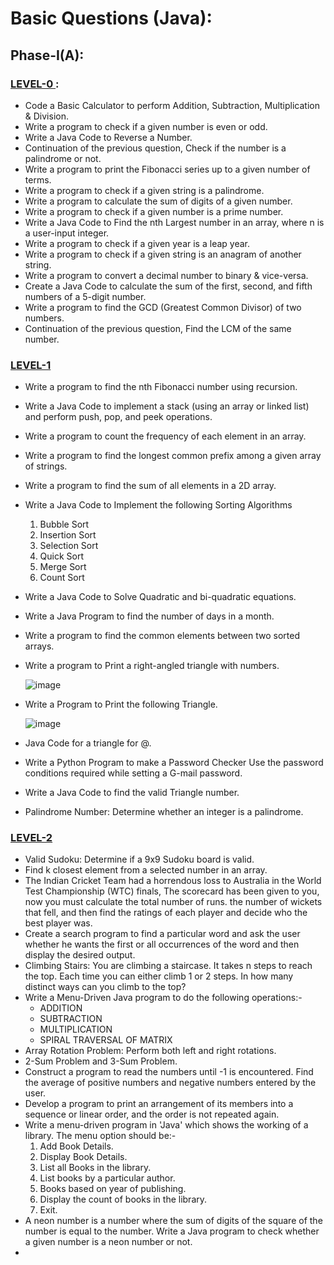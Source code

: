 # Basic Questions (Java):

## Phase-I(A):

### <u> LEVEL-0 </u>:
  - Code a Basic Calculator to perform Addition, Subtraction, Multiplication & Division.
  - Write a program to check if a given number is even or odd.
  - Write a Java Code to Reverse a Number.
  - Continuation of the previous question, Check if the number is a palindrome or not.
  - Write a program to print the Fibonacci series up to a given number of terms.
  - Write a program to check if a given string is a palindrome.
  - Write a program to calculate the sum of digits of a given number.
  - Write a program to check if a given number is a prime number.
  - Write a Java Code to Find the nth Largest number in an array, where n is a user-input integer.
  - Write a program to check if a given year is a leap year.
  - Write a program to check if a given string is an anagram of another string.
  - Write a program to convert a decimal number to binary & vice-versa.
  - Create a Java Code to calculate the sum of the first, second, and fifth numbers of a 5-digit number.
  - Write a program to find the GCD (Greatest Common Divisor) of two numbers.
  - Continuation of the previous question, Find the LCM of the same number.

### <u> LEVEL-1 </u>
  - Write a program to find the nth Fibonacci number using recursion.
  - Write a Java Code to implement a stack (using an array or linked list) and perform push, pop, and peek operations.
  - Write a program to count the frequency of each element in an array.
  - Write a program to find the longest common prefix among a given array of strings.
  - Write a program to find the sum of all elements in a 2D array.
  - Write a Java Code to Implement the following Sorting Algorithms
      1. Bubble Sort
      2. Insertion Sort
      3. Selection Sort
      4. Quick Sort
      5. Merge Sort
      6. Count Sort
  - Write a Java Code to Solve Quadratic and bi-quadratic equations.
  - Write a Java Program to find the number of days in a month.
  - Write a program to find the common elements between two sorted arrays.
  - Write a program to Print a right-angled triangle with numbers.
    
     ![image](https://github.com/Aatti13/LearnJava/assets/86865554/c0733b5e-4561-43c7-9fa8-a5595e635c38)

  - Write a Program to Print the following Triangle.
    
     ![image](https://github.com/Aatti13/LearnJava/assets/86865554/effc9e06-1634-4ef7-8080-df92abcf3125)

  - Java Code for a triangle for @.
  - Write a Python Program to make a Password Checker Use the password conditions required while setting a G-mail password.
  - Write a Java Code to find the valid Triangle number.
  - Palindrome Number: Determine whether an integer is a palindrome.

### <u> LEVEL-2 </u>
  - Valid Sudoku: Determine if a 9x9 Sudoku board is valid.
  - Find k closest element from a selected number in an array.
  - The Indian Cricket Team had a horrendous loss to Australia in the World Test Championship (WTC) finals, The scorecard has been given to you, now you must calculate the total number of runs. the number of wickets that fell, and then find the ratings of each player and decide who the best player was.
  - Create a search program to find a particular word and ask the user whether he wants the first or all occurrences of the word and then display the desired output.
  - Climbing Stairs: You are climbing a staircase. It takes n steps to reach the top. Each time you can either climb 1 or 2 steps. In how many distinct ways can you climb to the top?
  - Write a Menu-Driven Java program to do the following operations:-
      * ADDITION
      * SUBTRACTION
      * MULTIPLICATION
      * SPIRAL TRAVERSAL OF MATRIX
  - Array Rotation Problem: Perform both left and right rotations.
  - 2-Sum Problem and 3-Sum Problem.
  - Construct a program to read the numbers until -1 is encountered. Find the average of
positive numbers and negative numbers entered by the user.
  - Develop a program to print an arrangement of its members into a sequence or linear order, and the order is not repeated again.
  - Write a menu-driven program in 'Java' which shows the working of a library. The menu option
  should be:-
    1. Add Book Details.
    2. Display Book Details.
    3. List all Books in the library.
    4. List books by a particular author.
    5. Books based on year of publishing.
    6. Display the count of books in the library.
    7. Exit.
  - A neon number is a number where the sum of digits of the square of the number is equal
to the number. Write a Java program to check whether a given number is a neon number or
not.
  - 
